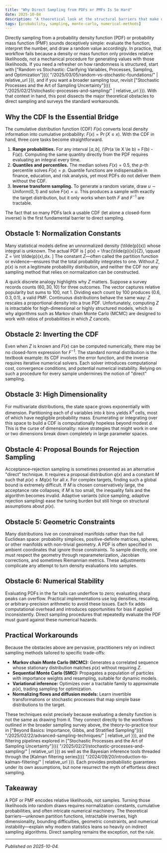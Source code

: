 ```yaml
---
title: "Why Direct Sampling from PDFs or PMFs Is So Hard"
date: 2025-10-04
description: "A theoretical look at the structural barriers that make direct sampling from probability densities and mass functions difficult."
tags: [probability, sampling, monte-carlo, numerical-methods]
---
```


Directly sampling from a probability density function (PDF) or probability mass function (PMF) sounds deceptively simple: evaluate the function, interpret the number, and draw a random value accordingly. In practice, that workflow fails because a density or mass function only provides relative likelihoods, not a mechanical procedure for generating values with those likelihoods. If you need a refresher on how randomness is structured, start with ["Random vs Stochastic: Clarifying Variables, Processes, Sampling, and Optimization"]({{ "/2025/03/05/random-vs-stochastic-foundations/" | relative_url }}), and if you want a broader sampling tour, revisit ["Stochastic Processes and the Art of Sampling Uncertainty"]({{ "/2025/02/21/stochastic-processes-and-sampling/" | relative_url }}). With that context in hand, this post dissects the major theoretical obstacles to direct sampling and surveys the standard workarounds.

## Why the CDF Is the Essential Bridge

The cumulative distribution function (CDF) $F(x)$ converts local density information into cumulative probability: $F(x) = \Pr(X \le x)$. With the CDF in hand, three core tasks become straightforward.

1. **Range probabilities.** For any interval $[a, b]$, \(\Pr(a \le X \le b) = F(b) - F(a)\). Computing the same quantity directly from the PDF requires evaluating an integral every time.
2. **Quantiles and percentiles.** The median solves $F(x) = 0.5$, the $p$-th percentile solves $F(x) = p$. Quantile functions are indispensable in finance, education, and risk analysis, yet most PDFs do not deliver them without the CDF.
3. **Inverse transform sampling.** To generate a random variate, draw $u \sim \text{Uniform}(0,1)$ and solve $F(x) = u$. This produces a sample with exactly the target distribution, but it only works when both $F$ and $F^{-1}$ are tractable.

The fact that so many PDFs lack a usable CDF (let alone a closed-form inverse) is the first fundamental barrier to direct sampling.

## Obstacle 1: Normalization Constants

Many statistical models define an unnormalized density \(\tilde{p}(x)\) whose integral is unknown. The actual PDF is
\[
p(x) = \frac{\tilde{p}(x)}{Z}, \qquad Z = \int \tilde{p}(x)\,dx.
\]
The constant $Z$—often called the partition function or evidence—ensures that the total probability integrates to one. Without $Z$, $p(x)$ is not a legitimate probability distribution, and neither the CDF nor any sampling method that relies on normalization can be constructed.

A quick discrete analogy highlights why $Z$ matters. Suppose a survey records counts $(60, 30, 10)$ for three outcomes. The vector captures relative popularity but sums to 100, not 1. Dividing each count by 100 produces $(0.6, 0.3, 0.1)$, a valid PMF. Continuous distributions behave the same way: $Z$ rescales a proportional density into a true PDF. Unfortunately, computing $Z$ is intractable for high-dimensional or highly structured models, which is why algorithms such as Markov chain Monte Carlo (MCMC) are designed to work with ratios of probabilities in which $Z$ cancels.

## Obstacle 2: Inverting the CDF

Even when $Z$ is known and $F(x)$ can be computed numerically, there may be no closed-form expression for $F^{-1}$. The standard normal distribution is the textbook example: its CDF involves the error function, and the inverse requires iterative numerical solvers. Each solver introduces computational cost, convergence conditions, and potential numerical instability. Relying on such a procedure for every sample undermines the notion of "direct" sampling.

## Obstacle 3: High Dimensionality

For multivariate distributions, the state space grows exponentially with dimension. Partitioning each of $d$ variables into $k$ bins yields $k^d$ cells, most of which have negligible probability mass. Enumerating or integrating over this space to build a CDF is computationally hopeless beyond modest $d$. This is the curse of dimensionality: naive strategies that might work in one or two dimensions break down completely in large parameter spaces.

## Obstacle 4: Proposal Bounds for Rejection Sampling

Acceptance–rejection sampling is sometimes presented as an alternative "direct" technique. It requires a proposal distribution $q(x)$ and a constant $M$ such that $p(x) \le M q(x)$ for all $x$. For complex targets, finding such a global bound is extremely difficult. If $M$ is chosen conservatively large, the acceptance rate collapses; if $M$ is too small, the inequality fails and the algorithm becomes invalid. Adaptive variants (slice sampling, adaptive rejection sampling) ease the tuning burden but still hinge on structural assumptions about $p(x)$.

## Obstacle 5: Geometric Constraints

Many distributions live on constrained manifolds rather than the full Euclidean space: probability simplices, positive-definite matrices, spheres, or other manifolds with non-trivial geometry. A PDF is often specified in ambient coordinates that ignore those constraints. To sample directly, one must respect the geometry through reparameterization, Jacobian corrections, and sometimes Riemannian metrics. These adjustments complicate any attempt to turn density evaluations into samples.

## Obstacle 6: Numerical Stability

Evaluating PDFs in the far tails can underflow to zero; evaluating sharp peaks can overflow. Practical implementations use log densities, rescaling, or arbitrary-precision arithmetic to avoid these issues. Each fix adds computational overhead and introduces opportunities for bias if applied inconsistently. Direct sampling procedures that repeatedly evaluate the PDF must guard against these numerical hazards.

## Practical Workarounds

Because the obstacles above are pervasive, practitioners rely on indirect sampling methods tailored to specific trade-offs:

- **Markov chain Monte Carlo (MCMC):** Generates a correlated sequence whose stationary distribution matches $p(x)$ without requiring $Z$.
- **Sequential Monte Carlo (SMC):** Propagates a population of particles with importance weights and resampling, suitable for dynamic models.
- **Variational inference:** Optimizes over a tractable family to approximate $p(x)$, trading sampling for optimization.
- **Normalizing flows and diffusion models:** Learn invertible transformations or stochastic processes that map simple base distributions to the target.

These techniques exist precisely because evaluating a density function is not the same as drawing from it. They connect directly to the workflows outlined in the broader sampling survey above, the theory-to-practice tour in ["Beyond Basics: Importance, Gibbs, and Stratified Sampling"]({{ "/2025/02/22/advanced-sampling-techniques/" | relative_url }}), and the filtering pipelines explored in ["Stochastic Processes and the Art of Sampling Uncertainty"]({{ "/2025/02/21/stochastic-processes-and-sampling/" | relative_url }}) as well as the Bayesian inference tools threaded through the [Kalman filtering series]({{ "/2024/09/20/introduction-to-kalman-filtering/" | relative_url }}). Each provides probabilistic guarantees under its own assumptions, but none resurrect the myth of effortless direct sampling.

## Takeaway

A PDF or PMF encodes relative likelihoods, not samples. Turning those likelihoods into random draws requires normalization constants, cumulative probabilities, and often intricate numerical machinery. The theoretical barriers—unknown partition functions, intractable inverses, high dimensionality, bounding difficulties, geometric constraints, and numerical instability—explain why modern statistics leans so heavily on indirect sampling algorithms. Direct sampling remains the exception, not the rule.

---

*Published on 2025-10-04.*
